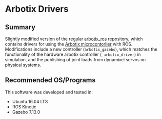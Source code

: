 # Arbotix Drivers

## Summary

Slightly modified version of the regular [arbotix_ros](https://github.com/Interbotix/arbotix_ros) repository, which contains drivers for using the [Arbotix microcontorller](https://www.trossenrobotics.com/p/arbotix-robot-controller.aspx) with ROS. Modifications include a new controller (```arbotix_gazebo```), which matches the functionality of the hardware arbotix controller (``` arbotix_driver```) in simulation, and the publishing of joint loads from dynamixel servos on physical systems.

## Recommended OS/Programs

This software was developed and tested in:
- Ubuntu 16.04 LTS
- ROS Kinetic
- Gazebo 7.13.0
